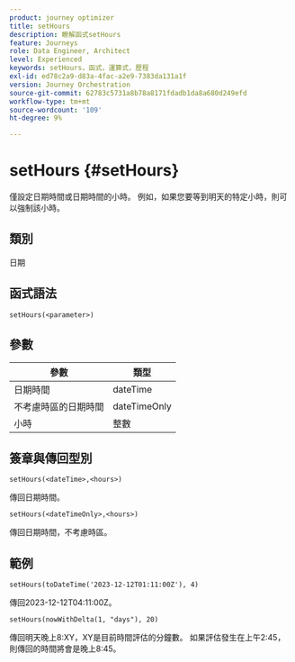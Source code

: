 ```yaml
---
product: journey optimizer
title: setHours
description: 瞭解函式setHours
feature: Journeys
role: Data Engineer, Architect
level: Experienced
keywords: setHours，函式，運算式，歷程
exl-id: ed78c2a9-d83a-4fac-a2e9-7383da131a1f
version: Journey Orchestration
source-git-commit: 62783c5731a8b78a8171fdadb1da8a680d249efd
workflow-type: tm+mt
source-wordcount: '109'
ht-degree: 9%

---
```


# setHours {#setHours}

僅設定日期時間或日期時間的小時。 例如，如果您要等到明天的特定小時，則可以強制該小時。

## 類別

日期

## 函式語法

`setHours(<parameter>)`

## 參數

| 參數 | 類型 |
|--- |--- |
| 日期時間 | dateTime |
| 不考慮時區的日期時間 | dateTimeOnly |
| 小時 | 整數 |

## 簽章與傳回型別

`setHours(<dateTime>,<hours>)`

傳回日期時間。

`setHours(<dateTimeOnly>,<hours>)`

傳回日期時間，不考慮時區。

## 範例

`setHours(toDateTime('2023-12-12T01:11:00Z'), 4)`

傳回2023-12-12T04:11:00Z。

`setHours(nowWithDelta(1, "days"), 20)`

傳回明天晚上8:XY，XY是目前時間評估的分鐘數。 如果評估發生在上午2:45，則傳回的時間將會是晚上8:45。
